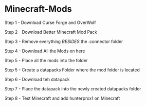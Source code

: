 # Minecraft-Mods
Step 1 - Download Curse Forge and OverWolf

Step 2 - Download Better Minecraft Mod Pack

Step 3 - Remove everything *BESIDES* the .connector folder

Step 4 - Download All the Mods on here

Step 5 - Place all the mods into the folder

Step 5 - Create a datapacks Folder where the mod folder is located

Step 6 - Download teh datapack

Step 7 - Place the datapack into the newly created datapacks folder

Step 8 - Test Minecraft and add hunterprox1 on Minecraft

